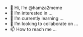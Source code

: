 - 👋 Hi, I’m @hamza2meme
- 👀 I’m interested in ...
- 🌱 I’m currently learning ...
- 💞️ I’m looking to collaborate on ...
- 📫 How to reach me ...

<!---
hamza2meme/hamza2meme is a ✨ special ✨ repository because its `README.md` (this file) appears on your GitHub profile.
You can click the Preview link to take a look at your changes.
--->
